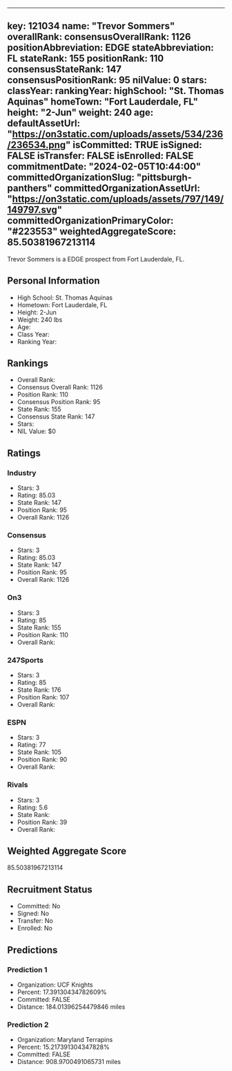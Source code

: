 ---
  key: 121034
  name: "Trevor Sommers"
  overallRank: 
  consensusOverallRank: 1126
  positionAbbreviation: EDGE
  stateAbbreviation: FL
  stateRank: 155
  positionRank: 110
  consensusStateRank: 147
  consensusPositionRank: 95
  nilValue: 0
  stars: 
  classYear: 
  rankingYear: 
  highSchool: "St. Thomas Aquinas"
  homeTown: "Fort Lauderdale, FL"
  height: "2-Jun"
  weight: 240
  age: 
  defaultAssetUrl: "https://on3static.com/uploads/assets/534/236/236534.png"
  isCommitted: TRUE
  isSigned: FALSE
  isTransfer: FALSE
  isEnrolled: FALSE
  commitmentDate: "2024-02-05T10:44:00"
  committedOrganizationSlug: "pittsburgh-panthers"
  committedOrganizationAssetUrl: "https://on3static.com/uploads/assets/797/149/149797.svg"
  committedOrganizationPrimaryColor: "#223553"
  weightedAggregateScore: 85.50381967213114
  ---
  
  Trevor Sommers is a EDGE prospect from Fort Lauderdale, FL.
  
  ## Personal Information
  - High School: St. Thomas Aquinas
  - Hometown: Fort Lauderdale, FL
  - Height: 2-Jun
  - Weight: 240 lbs
  - Age: 
  - Class Year: 
  - Ranking Year: 
  
  ## Rankings
  - Overall Rank: 
  - Consensus Overall Rank: 1126
  - Position Rank: 110
  - Consensus Position Rank: 95
  - State Rank: 155
  - Consensus State Rank: 147
  - Stars: 
  - NIL Value: $0
  
  ## Ratings
  
  ### Industry
  - Stars: 3
  - Rating: 85.03
  - State Rank: 147
  - Position Rank: 95
  - Overall Rank: 1126
  
  ### Consensus
  - Stars: 3
  - Rating: 85.03
  - State Rank: 147
  - Position Rank: 95
  - Overall Rank: 1126
  
  ### On3
  - Stars: 3
  - Rating: 85
  - State Rank: 155
  - Position Rank: 110
  - Overall Rank: 
  
  ### 247Sports
  - Stars: 3
  - Rating: 85
  - State Rank: 176
  - Position Rank: 107
  - Overall Rank: 
  
  ### ESPN
  - Stars: 3
  - Rating: 77
  - State Rank: 105
  - Position Rank: 90
  - Overall Rank: 
  
  ### Rivals
  - Stars: 3
  - Rating: 5.6
  - State Rank: 
  - Position Rank: 39
  - Overall Rank: 
  
  ## Weighted Aggregate Score
  85.50381967213114
  
  ## Recruitment Status
  - Committed: No
  - Signed: No
  - Transfer: No
  - Enrolled: No
  
  
  
  ## Predictions
  
  ### Prediction 1
  - Organization: UCF Knights
  - Percent: 17.39130434782609%
  - Committed: FALSE
  - Distance: 184.01396254479846 miles
  
  ### Prediction 2
  - Organization: Maryland Terrapins
  - Percent: 15.217391304347828%
  - Committed: FALSE
  - Distance: 908.9700491065731 miles
  